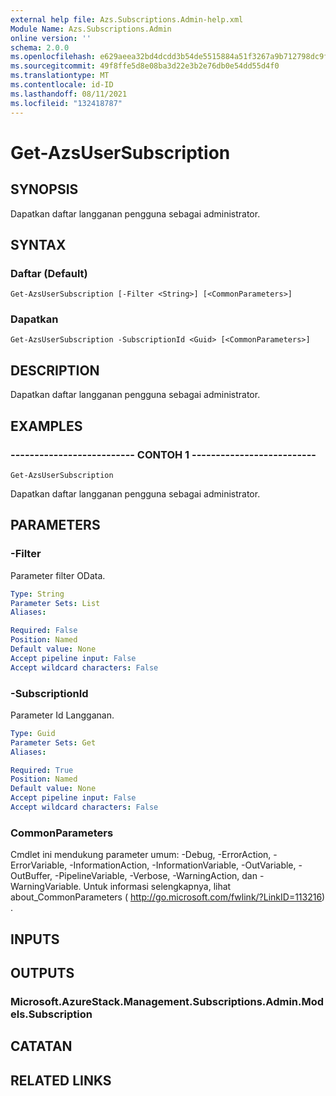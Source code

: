```yaml
---
external help file: Azs.Subscriptions.Admin-help.xml
Module Name: Azs.Subscriptions.Admin
online version: ''
schema: 2.0.0
ms.openlocfilehash: e629aeea32bd4dcdd3b54de5515884a51f3267a9b712798dc9f581af0e7f23f0
ms.sourcegitcommit: 49f8ffe5d8e08ba3d22e3b2e76db0e54dd55d4f0
ms.translationtype: MT
ms.contentlocale: id-ID
ms.lasthandoff: 08/11/2021
ms.locfileid: "132418787"
---
```

# Get-AzsUserSubscription

## SYNOPSIS
Dapatkan daftar langganan pengguna sebagai administrator.

## SYNTAX

### Daftar (Default)
```
Get-AzsUserSubscription [-Filter <String>] [<CommonParameters>]
```

### Dapatkan
```
Get-AzsUserSubscription -SubscriptionId <Guid> [<CommonParameters>]
```

## DESCRIPTION
Dapatkan daftar langganan pengguna sebagai administrator.

## EXAMPLES

### -------------------------- CONTOH 1 --------------------------
```
Get-AzsUserSubscription
```

Dapatkan daftar langganan pengguna sebagai administrator.

## PARAMETERS

### -Filter
Parameter filter OData.

```yaml
Type: String
Parameter Sets: List
Aliases: 

Required: False
Position: Named
Default value: None
Accept pipeline input: False
Accept wildcard characters: False
```

### -SubscriptionId
Parameter Id Langganan.

```yaml
Type: Guid
Parameter Sets: Get
Aliases: 

Required: True
Position: Named
Default value: None
Accept pipeline input: False
Accept wildcard characters: False
```

### CommonParameters
Cmdlet ini mendukung parameter umum: -Debug, -ErrorAction, -ErrorVariable, -InformationAction, -InformationVariable, -OutVariable, -OutBuffer, -PipelineVariable, -Verbose, -WarningAction, dan -WarningVariable. Untuk informasi selengkapnya, lihat about_CommonParameters ( http://go.microsoft.com/fwlink/?LinkID=113216) .

## INPUTS

## OUTPUTS

### Microsoft.AzureStack.Management.Subscriptions.Admin.Models.Subscription

## CATATAN

## RELATED LINKS

